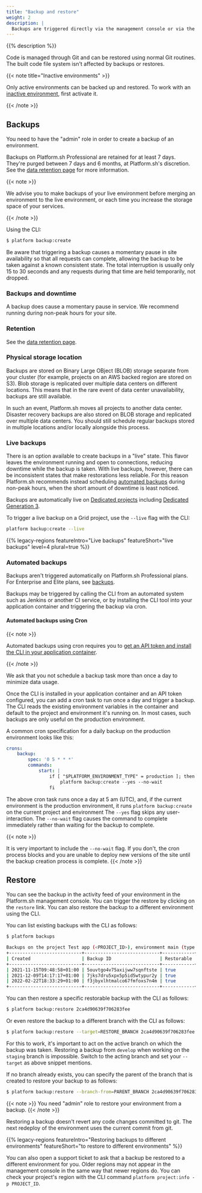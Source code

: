 ```yaml
---
title: "Backup and restore"
weight: 2
description: |
  Backups are triggered directly via the management console or via the CLI. The backup creates a complete snapshot of the environment's data. It includes all persistent data from all running services (MySQL, Solr,...) and any files stored on the mounted volumes. Please note that the snapshot is stored internally and cannot be downloaded.
---
```


{{% description %}}

Code is managed through Git and can be restored using normal Git routines.
The built code file system isn't affected by backups or restores.

{{< note title="Inactive environments" >}}

Only active environments can be backed up and restored.
To work with an [inactive environment](../other/glossary.md#inactive-environment),
first activate it.

{{< /note >}}

## Backups

You need to have the "admin" role in order to create a backup of an environment.

Backups on Platform.sh Professional are retained for at least 7 days.
They're purged between 7 days and 6 months, at Platform.sh's discretion.
See the [data retention page](/security/data-retention.md) for more information.

{{< note >}}

We advise you to make backups of your live environment before merging an environment to the live environment,
or each time you increase the storage space of your services.

{{< /note >}}

Using the CLI:

```bash
$ platform backup:create
```

Be aware that triggering a backup causes a momentary pause in site availability so that all requests can complete,
allowing the backup to be taken against a known consistent state.
The total interruption is usually only 15 to 30 seconds
and any requests during that time are held temporarily, not dropped.

### Backups and downtime

A backup does cause a momentary pause in service.
We recommend running during non-peak hours for your site.

### Retention

See the [data retention page](/security/data-retention.md).

### Physical storage location

Backups are stored on Binary Large OBject (BLOB) storage separate from your cluster
(for example, projects on an AWS backed region are stored on S3).
Blob storage is replicated over multiple data centers on different locations.
This means that in the rare event of data center unavailability, backups are still available.

In such an event, Platform.sh moves all projects to another data center.
Disaster recovery backups are also stored on BLOB storage and replicated over multiple data centers.
You should still schedule regular backups stored in multiple locations and/or locally alongside this process.

### Live backups

There is an option available to create backups in a "live" state.
This flavor leaves the environment running and open to connections, reducing downtime while the backup is taken.
With live backups, however, there can be inconsistent states that make restorations less reliable.
For this reason Platform.sh recommends instead scheduling [automated backups](#automated-backups) during non-peak hours,
when the short amount of downtime is least noticed.

Backups are automatically live on [Dedicated projects](../dedicated/overview/_index.md) including [Dedicated Generation 3](../dedicated-gen-3/overview.md).

To trigger a live backup on a Grid project, use the `--live` flag with the CLI:

```bash
platform backup:create --live
```

{{% legacy-regions featureIntro="Live backups" featureShort="live backups" level=4 plural=true %}}

### Automated backups

Backups aren't triggered automatically on Platform.sh Professional plans. For Enterprise and Elite plans, see [backups](../dedicated/overview/backups.md).

Backups may be triggered by calling the CLI from an automated system such as Jenkins or another CI service,
or by installing the CLI tool into your application container and triggering the backup via cron.

#### Automated backups using Cron

{{< note >}}

Automated backups using cron requires you to [get an API token and install the CLI in your application container](/development/cli/api-tokens.md).

{{< /note >}}

We ask that you not schedule a backup task more than once a day to minimize data usage.

Once the CLI is installed in your application container and an API token configured,
you can add a cron task to run once a day and trigger a backup.
The CLI reads the existing environment variables in the container and default to the project and environment it's running on.
In most cases, such backups are only useful on the production environment.

A common cron specification for a daily backup on the production environment looks like this:

```yaml
crons:
    backup:
        spec: '0 5 * * *'
        commands:
            start: |
                if [ "$PLATFORM_ENVIRONMENT_TYPE" = production ]; then
                    platform backup:create --yes --no-wait
                fi
```

The above cron task runs once a day at 5 am (UTC),
and, if the current environment is the production environment, it runs `platform backup:create` on the current project and environment
The `--yes` flag skips any user-interaction.
The `--no-wait` flag causes the command to complete immediately rather than waiting for the backup to complete.

{{< note >}}

It is very important to include the `--no-wait` flag.
If you don't, the cron process blocks
and you are unable to deploy new versions of the site until the backup creation process is complete.
{{< /note >}}

## Restore

You can see the backup in the activity feed of your environment in the Platform.sh management console.
You can trigger the restore by clicking on the `restore` link.
You can also restore the backup to a different environment using the CLI.

You can list existing backups with the CLI as follows:

```bash
$ platform backups

Backups on the project Test app (<PROJECT_ID>), environment main (type: production):
+---------------------------+----------------------------+------------+
| Created                   | Backup ID                  | Restorable |
+---------------------------+----------------------------+------------+
| 2021-11-15T09:48:58+01:00 | 5ouvtgo4v75axijww7sqnftste | true       |
| 2021-12-09T14:17:17+01:00 | 7jks7dru5xpx5p5id5wtypur2y | true       |
| 2022-02-22T18:33:29+01:00 | f3jbyxlhtmalco67fmfoxs7n4m | true       |
+---------------------------+----------------------------+------------+
```

You can then restore a specific restorable backup with the CLI as follows:

```bash
$ platform backup:restore 2ca4d90639f706283fee
```

Or even restore the backup to a different branch with the CLI as follows:

```bash
$ platform backup:restore --target=RESTORE_BRANCH 2ca4d90639f706283fee
```

For this to work, it's important to act on the active branch on which the backup was taken.
Restoring a backup from `develop` when working on the `staging` branch is impossible.
Switch to the acting branch and set your `--target` as above snippet mentions.

If no branch already exists,
you can specify the parent of the branch that is created to restore your backup to as follows:

```bash
$ platform backup:restore --branch-from=PARENT_BRANCH 2ca4d90639f706283fee
```

{{< note >}}
You need "admin" role to restore your environment from a backup.
{{< /note >}}

Restoring a backup doesn't revert any code changes committed to git.
The next redeploy of the environment uses the current commit from git.

{{% legacy-regions featureIntro="Restoring backups to different environments" featureShort="to restore to different environments" %}}

You can also open a support ticket to ask that a backup be restored to a different environment for you.
Older regions may not appear in the management console in the same way that newer regions do.
You can check your project's region with the CLI command `platform project:info -p PROJECT_ID`.
